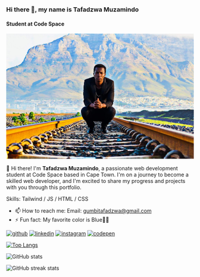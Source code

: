 ### Hi there 👋, my name is Tafadzwa Muzamindo
#### Student at Code Space
![Student at Code Space](https://github.com/Tafadzwa96/Tafadzwa96/blob/main/tafadzwa.jpg)

👋 Hi there! I'm **Tafadzwa Muzamindo**, a passionate web development student at Code Space based in Cape Town. I'm on a journey to become a skilled web developer, and I'm excited to share my progress and projects with you through this portfolio.

Skills: Tailwind / JS / HTML / CSS

- 📫 How to reach me: Email: gumbitafadzwa@gmail.com   
- ⚡ Fun fact: My favorite color is Blue🔵😀  


[<img src='https://cdn.jsdelivr.net/npm/simple-icons@3.0.1/icons/github.svg' alt='github' height='40'>](https://github.com/tafadzwa96)  [<img src='https://cdn.jsdelivr.net/npm/simple-icons@3.0.1/icons/linkedin.svg' alt='linkedin' height='40'>](https://www.linkedin.com/in/Tafadzwa-Muzamindo/)  [<img src='https://cdn.jsdelivr.net/npm/simple-icons@3.0.1/icons/instagram.svg' alt='instagram' height='40'>](https://www.instagram.com/tg-norman/)  [<img src='https://cdn.jsdelivr.net/npm/simple-icons@3.0.1/icons/codepen.svg' alt='codepen' height='40'>](https://codepen.io/Tafadzwa-Muzamindo)  

[![Top Langs](https://github-readme-stats.vercel.app/api/top-langs/?username=tafadzwa96)](https://github.com/anuraghazra/github-readme-stats)

![GitHub stats](https://github-readme-stats.vercel.app/api?username=tafadzwa96&show_icons=true)  

![GitHub streak stats](https://streak-stats.demolab.com/?user=tafadzwa96)  


